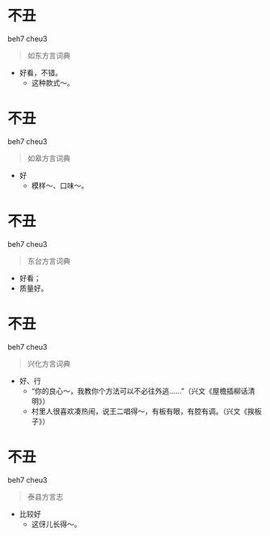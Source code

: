 # 不丑
beh7 cheu3
> 如东方言词典
- 好看，不错。
  - 这种款式～。

# 不丑
beh7 cheu3
> 如皋方言词典
- 好
  - 模样～、口味～。

# 不丑
beh7 cheu3
> 东台方言词典
- 好看；
- 质量好。

# 不丑
beh7 cheu3
> 兴化方言词典
- 好、行
  - “你的良心～，我教你个方法可以不必往外逃……”（兴文《屋檐插柳话清明》）
  - 村里人很喜欢凑热闹，说王二唱得～，有板有眼，有腔有调。（兴文《挨板子》）

# 不丑
beh7 cheu3
> 泰县方言志
- 比较好
  - 这伢儿长得～。
